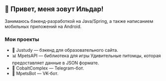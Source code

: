  ## 👋 Привет, меня зовут Ильдар! 
Занимаюсь бэкенд-разработкой на Java/Spring, а также написанием мобильных приложений на Android. 


### Мои проекты
- 📕 Justudy — бэкенд для образовательного сайта.
- 📊 MpetsAPI — библиотека для игры Удивительные питомцы, которая предоставляет данные в JSON формате.
- 💎 CobaltComplex — Telegram-бот.
- 🤖 MpetsBot — VK-бот.



